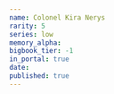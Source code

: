 ```yaml
---
name: Colonel Kira Nerys
rarity: 5
series: low
memory_alpha:
bigbook_tier: -1
in_portal: true
date:
published: true
---
```



